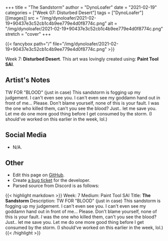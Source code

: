 +++
title =       "The Sandstorm"
author =      "DynoLoafer"
date =        "2021-02-19"
categories =  ["Week 07: Disturbed Desert"]
tags =        ["DynoLoafer"]
[[images]]
                      src = "/img/dynoloafer/2021-02-19+90437e3c52cb1c4b9ee779e4d0f8774c.png"
                      alt = "/img/dynoloafer/2021-02-19+90437e3c52cb1c4b9ee779e4d0f8774c.png"
                      stretch = "cover"
+++


{{< fancybox path="/" file="/img/dynoloafer/2021-02-19+90437e3c52cb1c4b9ee779e4d0f8774c.png" >}}


Week 7: **Disturbed Desert**. This art was lovingly created using: **Paint Tool SAI**.

## Artist's Notes

TW FOR "BLOOD" (just in case)
This sandstorm is fogging up my judgement. I can't even see you. I can't even see my goddamn hand out in front of me... Please. Don't blame yourself, none of this is your fault. I was the one who killed them, can't you see the blood? Just.. let me save you. Let me do one more good thing before I get consumed by the storm.
(I should've worked on this earlier in the week, lol.)

## Social Media

- N/A.

## Other

- Edit this page on [GitHub](https://github.com/teaminkling/web-refresh/edit/main/blog/content/blog/dynoloafer-week-7-8d7b.md).
- Create [a bug ticket](https://github.com/teaminkling/web-refresh/issues/new?assignees=&labels=bug&template=problem-report.md&title=) for the developer.
- Parsed source from Discord is as follows:

{{< highlight markdown >}}
Week: 7
Medium: Paint Tool SAI
Title: __The Sandstorm__
Description: TW FOR "BLOOD" (just in case)
This sandstorm is fogging up my judgement. I can't even see you. I can't even see my goddamn hand out in front of me... Please. Don't blame yourself, none of this is your fault. *I* was the one who killed them, can't you see the blood? Just.. let me save you. Let me do one more good thing before I get consumed by the storm.
(I should've worked on this earlier in the week, lol.)
{{< /highlight >}}